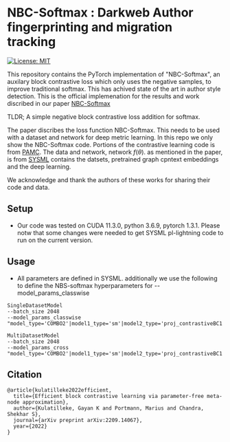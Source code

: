 # NBC-Softmax :  Darkweb Author fingerprinting and migration tracking
[![License: MIT](https://img.shields.io/badge/License-MIT-yellow.svg)](https://opensource.org/licenses/MIT)

This repository contains the PyTorch implementation of "NBC-Softmax", an auxilary block contrastive loss which only uses the negative samples, to improve traditional softmax. This has achived state of the art in author style detection. This is the official implemenation for the results and work discribed in our paper [NBC-Softmax](link)

TLDR; A simple negative block contrastive loss addition for softmax.


The paper discribes the loss function NBC-Softmax. This needs to be used with a dataset and network for deep metric learning. 
In this repo we only show the NBC-Softmax code. Portions of the contrastive learning code is from [PAMC](https://github.com/gayanku/PAMC). 
The data and network, network $f(\theta)$. as mentioned in the paper, is from [SYSML](https://github.com/pranavmaneriker/sysml) contains the datsets,  pretrained graph cpntext embeddings and the deep learning.  

We acknowledge and thank the authors of these works for sharing their code and data.

## Setup
- Our code was tested on CUDA 11.3.0, python 3.6.9, pytorch 1.3.1. Please notw that some changes were needed to get SYSML pl-lightning code to run on the current version.

## Usage
- All parameters are defined in SYSML. additionally we use the following to define the NBS-softmax hyperparameters for --model_params_classwise
```
SingleDatasetModel
--batch_size 2048   
--model_params_classwise "model_type='COMBO2'|model1_type='sm'|model2_type='proj_contrastiveBC1'|model2_ratio=0.5|proj_dim=0|NOTE='singleW2_0.01_G1_0.5_000_TTC_L5_NEG_0.20_z2048'" 

MultiDatasetModel
--batch_size 2048
--model_params_cross "model_type='COMBO2'|model1_type='sm'|model2_type='proj_contrastiveBC1'|model2_ratio=0.5|proj_dim=0|NOTE='mutiW2_0.01_G1_0.5_000_TTC_L5_NEG_0.30_z2048'"
```

## Citation
```
@article{kulatilleke2022efficient,
  title={Efficient block contrastive learning via parameter-free meta-node approximation}, 
  author={Kulatilleke, Gayan K and Portmann, Marius and Chandra, Shekhar S},
  journal={arXiv preprint arXiv:2209.14067},
  year={2022}
}
```

